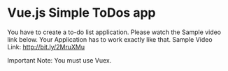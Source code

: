 # Vue.js Simple ToDos app
You have to create a to-do list application. Please watch the Sample video link below. Your Application has to work exactly like that.
Sample Video Link: http://bit.ly/2MruXMu

Important Note: You must use Vuex.
